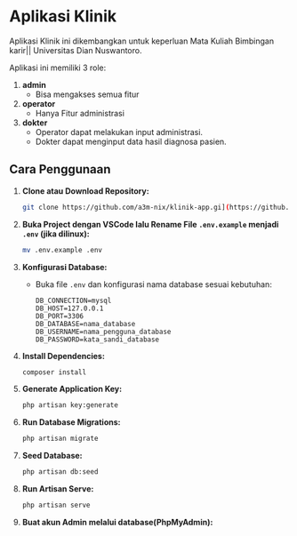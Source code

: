 # Aplikasi Klinik

Aplikasi Klinik ini dikembangkan untuk keperluan Mata Kuliah Bimbingan karir|| Universitas Dian Nuswantoro. 

Aplikasi ini memiliki 3 role:

1. **admin**
    - Bisa mengakses semua fitur
2. **operator**
    - Hanya Fitur administrasi
3. **dokter**
    - Operator dapat melakukan input administrasi.
    - Dokter dapat menginput data hasil diagnosa pasien.

## Cara Penggunaan

1. **Clone atau Download Repository:**

    ```bash
    git clone https://github.com/a3m-nix/klinik-app.gi](https://github.com/yaasin36/BK-WD.git
    ```

2. **Buka Project dengan VSCode lalu Rename File `.env.example` menjadi `.env` (jika dilinux):**

    ```bash
    mv .env.example .env
    ```

3. **Konfigurasi Database:**

    - Buka file `.env` dan konfigurasi nama database sesuai kebutuhan:
        ```env
        DB_CONNECTION=mysql
        DB_HOST=127.0.0.1
        DB_PORT=3306
        DB_DATABASE=nama_database
        DB_USERNAME=nama_pengguna_database
        DB_PASSWORD=kata_sandi_database
        ```

4. **Install Dependencies:**

    ```bash
    composer install
    ```

5. **Generate Application Key:**

    ```bash
    php artisan key:generate
    ```


6. **Run Database Migrations:**

    ```bash
    php artisan migrate
    ```

7. **Seed Database:**

    ```bash
    php artisan db:seed
    ```

8. **Run Artisan Serve:**

    ```bash
    php artisan serve
    ```

10. **Buat akun Admin melalui database(PhpMyAdmin):**

